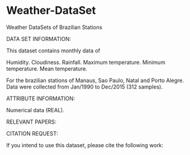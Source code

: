 # Weather-DataSet
Weather DataSets of Brazilian Stations

DATA SET INFORMATION:

This dataset contains monthly data of

Humidity. 
Cloudiness. 
Rainfall.
Maximum temperature.
Minimum temperature.
Mean temperature. 

For the brazilian stations of Manaus, Sao Paulo, Natal and Porto Alegre. Data were collected from Jan/1990 to Dec/2015 (312 samples).

ATTRIBUTE INFORMATION:

Numerical data (REAL).

RELEVANT PAPERS:


CITATION REQUEST:

If you intend to use this dataset, please cite the following work:

